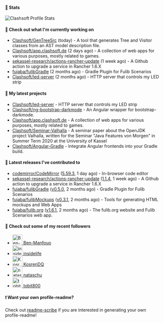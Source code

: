 #### 🔅 Stats

![Clashsoft Profile Stats](https://github-readme-stats.vercel.app/api?username=Clashsoft&show_icons=true&theme=dark&count_private=true&icon_color=0075ff)

#### 👷 Check out what I'm currently working on

- [Clashsoft/GenTreeSrc](https://github.com/Clashsoft/GenTreeSrc) (today) - A tool that generates Tree and Visitor classes from an AST model description file.
- [Clashsoft/app.clashsoft.de](https://github.com/Clashsoft/app.clashsoft.de) (2 days ago) - A collection of web apps for various purposes, mostly related to games.
- [sekassel-research/actions-rancher-update](https://github.com/sekassel-research/actions-rancher-update) (1 week ago) - A Github action to upgrade a service in Rancher 1.6.X 
- [fujaba/fulibGradle](https://github.com/fujaba/fulibGradle) (2 months ago) - Gradle Plugin for Fulib Scenarios
- [Clashsoft/led-server](https://github.com/Clashsoft/led-server) (2 months ago) - HTTP server that controls my LED strip

#### 🌱 My latest projects

- [Clashsoft/led-server](https://github.com/Clashsoft/led-server) - HTTP server that controls my LED strip
- [Clashsoft/ng-bootstrap-darkmode](https://github.com/Clashsoft/ng-bootstrap-darkmode) - An Angular wrapper for bootstrap-darkmode.
- [Clashsoft/app.clashsoft.de](https://github.com/Clashsoft/app.clashsoft.de) - A collection of web apps for various purposes, mostly related to games.
- [Clashsoft/Seminar-Valhalla](https://github.com/Clashsoft/Seminar-Valhalla) - A seminar paper about the OpenJDK project Valhalla, written for the Seminar &#34;Java Features von Morgen&#34; in Summer Term 2020 at the University of Kassel
- [Clashsoft/Angular-Gradle](https://github.com/Clashsoft/Angular-Gradle) - Integrate Angular frontends into your Gradle build.

#### 🔭 Latest releases I've contributed to

- [codemirror/CodeMirror](https://github.com/codemirror/CodeMirror) ([5.59.3](https://github.com/codemirror/CodeMirror/releases/tag/5.59.3), 1 day ago) - In-browser code editor
- [sekassel-research/actions-rancher-update](https://github.com/sekassel-research/actions-rancher-update) ([1.1.4](https://github.com/sekassel-research/actions-rancher-update/releases/tag/1.1.4), 1 week ago) - A Github action to upgrade a service in Rancher 1.6.X 
- [fujaba/fulibGradle](https://github.com/fujaba/fulibGradle) ([v0.5.0](https://github.com/fujaba/fulibGradle/releases/tag/v0.5.0), 2 months ago) - Gradle Plugin for Fulib Scenarios
- [fujaba/fulibMockups](https://github.com/fujaba/fulibMockups) ([v0.3.1](https://github.com/fujaba/fulibMockups/releases/tag/v0.3.1), 2 months ago) - Tools for generating HTML mockups and Web Apps
- [fujaba/fulib.org](https://github.com/fujaba/fulib.org) ([v1.6.1](https://github.com/fujaba/fulib.org/releases/tag/v1.6.1), 2 months ago) - The fulib.org website and Fulib Scenarios web app.

#### 👯 Check out some of my recent followers

- [<img src="https://github.com/Ben-Manfouo.png?size=128" alt="Ben-Manfouo Profile Avatar" width="32"> Ben-Manfouo](https://github.com/Ben-Manfouo)
- [<img src="https://github.com/insidelife.png?size=128" alt="insidelife Profile Avatar" width="32"> insidelife](https://github.com/insidelife)
- [<img src="https://github.com/KosrenDQ.png?size=128" alt="KosrenDQ Profile Avatar" width="32"> KosrenDQ](https://github.com/KosrenDQ)
- [<img src="https://github.com/nataschu.png?size=128" alt="nataschu Profile Avatar" width="32"> nataschu](https://github.com/nataschu)
- [<img src="https://github.com/tobit800.png?size=128" alt="tobit800 Profile Avatar" width="32"> tobit800](https://github.com/tobit800)

#### ❗ Want your own profile-readme?
Check out [readme-scribe](https://github.com/muesli/readme-scribe) if you are interested in generating your own profile-readme!
